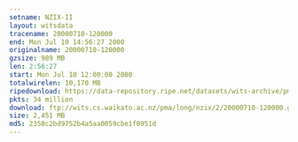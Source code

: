```yaml
---
setname: NZIX-II
layout: witsdata
tracename: 20000710-120000
end: Mon Jul 10 14:56:27 2000
originalname: 20000710-120000
gzsize: 989 MB
len: 2:56:27
start: Mon Jul 10 12:00:00 2000
totalwirelen: 10,170 MB
ripedownload: https://data-repository.ripe.net/datasets/wits-archive/pma/long/nzix/2/20000710-120000.gz
pkts: 34 million
download: ftp://wits.cs.waikato.ac.nz/pma/long/nzix/2/20000710-120000.gz
size: 2,451 MB
md5: 2350c2bd9752b4a5aa0059cbe1f0951d
---
```

